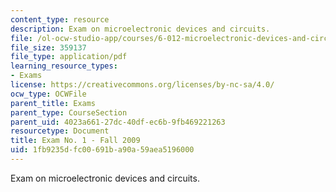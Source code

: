 ```yaml
---
content_type: resource
description: Exam on microelectronic devices and circuits.
file: /ol-ocw-studio-app/courses/6-012-microelectronic-devices-and-circuits-fall-2009/1fb9235dfc00691ba90a59aea5196000_MIT6_012F09_exam1.pdf
file_size: 359137
file_type: application/pdf
learning_resource_types:
- Exams
license: https://creativecommons.org/licenses/by-nc-sa/4.0/
ocw_type: OCWFile
parent_title: Exams
parent_type: CourseSection
parent_uid: 4023a661-27dc-40df-ec6b-9fb469221263
resourcetype: Document
title: Exam No. 1 - Fall 2009
uid: 1fb9235d-fc00-691b-a90a-59aea5196000
---
```

Exam on microelectronic devices and circuits.